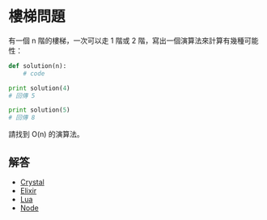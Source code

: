 # 樓梯問題

有一個 n 階的樓梯，一次可以走 1 階或 2 階，寫出一個演算法來計算有幾種可能性：

```python
def solution(n):
    # code

print solution(4)
# 回傳 5

print solution(5)
# 回傳 8
``` 

請找到 O(n) 的演算法。

## 解答

* [Crystal](/src/crystal/src/staircase.cr)
* [Elixir](/src/elixir/staircase.exs)
* [Lua](/src/lua/staircase.lua)
* [Node](/src/node/staircase.js)
